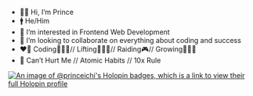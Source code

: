 - 👋🏽 Hi, I’m Prince
- 🚹 He/Him
- 👀 I’m interested in Frontend Web Development
- 🔌 I’m looking to collaborate on everything about coding and success
- ❤️‍🔥 Coding🧑🏽‍💻// Lifting🏋🏽‍♂️// Raiding🎮// Growing🧘🏽‍♂️
- 📖 Can’t Hurt Me // Atomic Habits // 10x Rule

[![An image of @princeichi's Holopin badges, which is a link to view their full Holopin profile](https://holopin.me/princeichi)](https://holopin.io/@princeichi)

<!---
PrinceIchi/PrinceIchi is a ✨ special ✨ repository because its `README.md` (this file) appears on your GitHub profile.
You can click the Preview link to take a look at your changes.
--->
